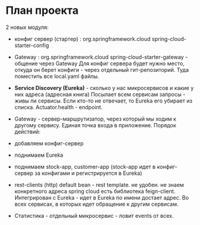 # План проекта
2 новых модуля: 
- конфиг сервер (стартер) :
 <groupId>org.springframework.cloud</groupId>
  <artifactId>spring-cloud-starter-config</artifactId>
- Gateway : org.springframework.cloud
  spring-cloud-starter-gateway - общение через Gateway
Для конфиг сервера будет нужно место, откуда он берет конфиги - 
через отдельный гит-репозиторий. Туда поместить все local.yaml файлы.

- **Service Discovery (Eureka)** - сколько у нас микросервисов и  какие у них адреса (адресная книга)
Посылает всем сервисам запросы - живы ли сервисы. Если кто-то не отвечает, то 
Eureka его убирает из списка. Actuator.health - endpoint. 

- Gateway - сервер-маршрутизатор, через который мы ходим к другому сервису. Единая точка 
входа в приложение. 
Порядок действий: 
- добавляем конфиг-сервер
- поднимаем Eureka
- поднимаем stock-app, customer-app (stock-app идет в конфиг-сервер
за конфигами и регистрируется в Eureka)
- rest-clients (http) default bean - rest template. не удобен. не знаем конкретного адреса
spring cloud есть библиотека feign-client. Интегрирован с Eureka - идет в Eureka по имени
достает адрес. Во всех сервисах, в которых идет обращение к другим сервисам.
- Статистика - отдельный микросервис - ловит events от всех. 
